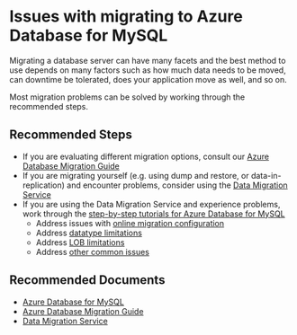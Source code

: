 <properties
    pageTitle="Issues with migrating to Azure Database for MySQL"
    description="Outlines issues that customers might encounter during migration"
    service="microsoft.dbformysql"
    resource="servers"
    authors="jtoland"
    ms.author="jtoland,ankam"
    displayOrder="280"
    selfHelpType="generic"
    supportTopicIds=" 32640064"
    resourceTags="servers, databases"
    productPesIds="16221"
    cloudEnvironments="public"
    articleId="f08de132-b511-4a81-a2f1-ecf5358f8a7a"
/>

# Issues with migrating to Azure Database for MySQL

Migrating a database server can have many facets and the best method to use depends on many factors such as how much data needs to be moved, can downtime be tolerated, does your application move as well, and so on.

Most migration problems can be solved by working through the recommended steps.

## **Recommended Steps**

* If you are evaluating different migration options, consult our [Azure Database Migration Guide](https://datamigration.microsoft.com/)
* If you are migrating yourself (e.g. using dump and restore, or data-in-replication) and encounter problems, consider using the [Data Migration Service](https://azure.microsoft.com/services/database-migration/)
* If you are using the Data Migration Service and experience problems, work through the [step-by-step tutorials for Azure Database for MySQL](https://docs.microsoft.com/azure/dms/tutorial-mysql-azure-mysql-online)
  * Address issues with [online migration configuration](https://docs.microsoft.com/azure/dms/known-issues-azure-mysql-online#online-migration-configuration)
  * Address [datatype limitations](https://docs.microsoft.com/azure/dms/known-issues-azure-mysql-online#datatype-limitations)
  * Address [LOB limitations](https://docs.microsoft.com/azure/dms/known-issues-azure-mysql-online#lob-limitations)
  * Address [other common issues](https://docs.microsoft.com/azure/dms/known-issues-azure-mysql-online#other-limitations)

## **Recommended Documents**

* [Azure Database for MySQL](https://docs.microsoft.com/azure/mysql)<br>
* [Azure Database Migration Guide](https://datamigration.microsoft.com/)<br>
* [Data Migration Service](https://azure.microsoft.com/services/database-migration/)
